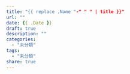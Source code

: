 ```yaml
---
title: "{{ replace .Name "-" " " | title }}"
url: ""
date: {{ .Date }}
draft: true
description: ""
categories:
  - "未分類"
tags:
  - "未分類"
share: true
---
```


